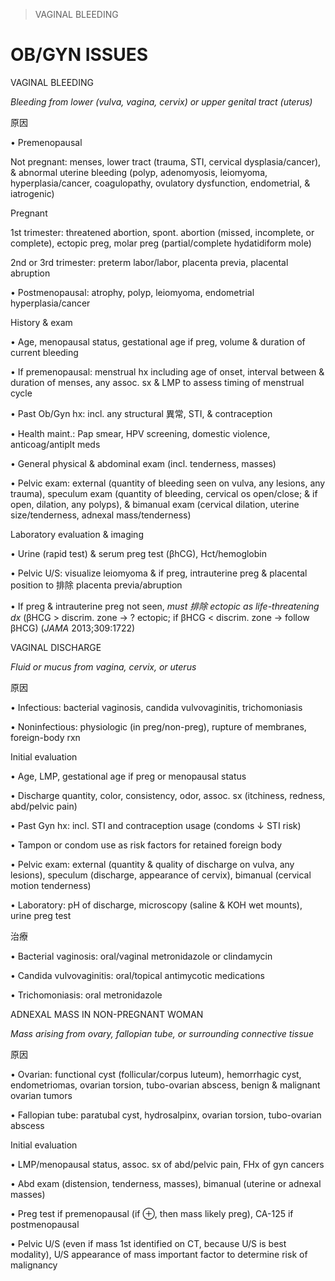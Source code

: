 

> VAGINAL BLEEDING


# OB/GYN ISSUES

VAGINAL BLEEDING

_Bleeding from lower (vulva, vagina, cervix) or upper genital tract (uterus)_

原因

• Premenopausal

Not pregnant: menses, lower tract (trauma, STI, cervical dysplasia/cancer), & abnormal uterine bleeding (polyp, adenomyosis, leiomyoma, hyperplasia/cancer, coagulopathy, ovulatory dysfunction, endometrial, & iatrogenic)

Pregnant

1st trimester: threatened abortion, spont. abortion (missed, incomplete, or complete), ectopic preg, molar preg (partial/complete hydatidiform mole)

2nd or 3rd trimester: preterm labor/labor, placenta previa, placental abruption

• Postmenopausal: atrophy, polyp, leiomyoma, endometrial hyperplasia/cancer

History & exam

• Age, menopausal status, gestational age if preg, volume & duration of current bleeding

• If premenopausal: menstrual hx including age of onset, interval between & duration of menses, any assoc. sx & LMP to assess timing of menstrual cycle

• Past Ob/Gyn hx: incl. any structural 異常, STI, & contraception

• Health maint.: Pap smear, HPV screening, domestic violence, anticoag/antiplt meds

• General physical & abdominal exam (incl. tenderness, masses)

• Pelvic exam: external (quantity of bleeding seen on vulva, any lesions, any trauma), speculum exam (quantity of bleeding, cervical os open/close; & if open, dilation, any polyps), & bimanual exam (cervical dilation, uterine size/tenderness, adnexal mass/tenderness)

Laboratory evaluation & imaging

• Urine (rapid test) & serum preg test (βhCG), Hct/hemoglobin

• Pelvic U/S: visualize leiomyoma & if preg, intrauterine preg & placental position to 排除 placenta previa/abruption

• If preg & intrauterine preg not seen, _must 排除 ectopic as life-threatening dx_ (βHCG > discrim. zone → ? ectopic; if βHCG < discrim. zone → follow βHCG) (_JAMA_ 2013;309:1722)

VAGINAL DISCHARGE

_Fluid or mucus from vagina, cervix, or uterus_

原因

• Infectious: bacterial vaginosis, candida vulvovaginitis, trichomoniasis

• Noninfectious: physiologic (in preg/non-preg), rupture of membranes, foreign-body rxn

Initial evaluation

• Age, LMP, gestational age if preg or menopausal status

• Discharge quantity, color, consistency, odor, assoc. sx (itchiness, redness, abd/pelvic pain)

• Past Gyn hx: incl. STI and contraception usage (condoms ↓ STI risk)

• Tampon or condom use as risk factors for retained foreign body

• Pelvic exam: external (quantity & quality of discharge on vulva, any lesions), speculum (discharge, appearance of cervix), bimanual (cervical motion tenderness)

• Laboratory: pH of discharge, microscopy (saline & KOH wet mounts), urine preg test

治療

• Bacterial vaginosis: oral/vaginal metronidazole or clindamycin

• Candida vulvovaginitis: oral/topical antimycotic medications

• Trichomoniasis: oral metronidazole

ADNEXAL MASS IN NON\-PREGNANT WOMAN

_Mass arising from ovary, fallopian tube, or surrounding connective tissue_

原因

• Ovarian: functional cyst (follicular/corpus luteum), hemorrhagic cyst, endometriomas, ovarian torsion, tubo-ovarian abscess, benign & malignant ovarian tumors

• Fallopian tube: paratubal cyst, hydrosalpinx, ovarian torsion, tubo-ovarian abscess

Initial evaluation

• LMP/menopausal status, assoc. sx of abd/pelvic pain, FHx of gyn cancers

• Abd exam (distension, tenderness, masses), bimanual (uterine or adnexal masses)

• Preg test if premenopausal (if ⊕, then mass likely preg), CA-125 if postmenopausal

• Pelvic U/S (even if mass 1st identified on CT, because U/S is best modality), U/S appearance of mass important factor to determine risk of malignancy
